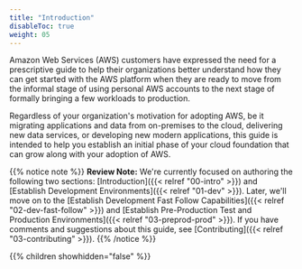 ```yaml
---
title: "Introduction"
disableToc: true
weight: 05
---
```


Amazon Web Services (AWS) customers have expressed the need for a prescriptive guide to help their organizations better understand how they can get started with the AWS platform when they are ready to move from the informal stage of using personal AWS accounts to the next stage of formally bringing a few workloads to production.

Regardless of your organization's motivation for adopting AWS, be it migrating applications and data from on-premises to the cloud, delivering new data services, or developing new modern applications, this guide is intended to help you establish an initial phase of your cloud foundation that can grow along with your adoption of AWS.

{{% notice note %}}
**Review Note:** We're currently focused on authoring the following two sections: [Introduction]({{< relref "00-intro" >}}) and [Establish Development Environments]({{< relref "01-dev" >}}). Later, we'll move on to the [Establish Development Fast Follow Capabilities]({{< relref "02-dev-fast-follow" >}}) and [Establish Pre-Production Test and Production Environments]({{< relref "03-preprod-prod" >}}). If you have comments and suggestions about this guide, see [Contributing]({{< relref "03-contributing" >}}).
{{% /notice %}}

{{% children showhidden="false" %}}
